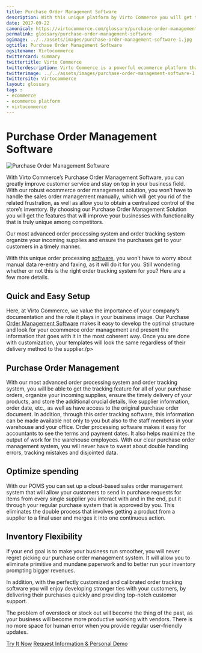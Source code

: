 ```yaml
--- 
title: Purchase Order Management Software
description: With this unique platform by Virto Commerce you will get the features that will improve your businesses with functionality that is truly unique among competitors. Learn more about advantages of using our Purchase Order Management Solution in this article.
date: 2017-09-22
canonical: https://virtocommerce.com/glossary/purchase-order-management-software
permalink: glossary/purchase-order-management-software
ogimage: ../../assets/images/purchase-order-management-software-1.jpg
ogtitle: Purchase Order Management Software
ogsitename: Virtocommerce
twittercard: summary
twittertitle: Virto Commerce
twitterdescription: Virto Commerce is a powerful ecommerce platform that includes everything you need to create an online store and sell online. Try it free with Free Community License
twitterimage: ../../assets/images/purchase-order-management-software-1.jpg
twittersite: Virtocommerce
layout: glossary
tags : 
- ecommerce
- ecommerce platform
- virtocommerce 
---
```

<div class="business-cnt">
    <div class="head __cart">
        <h1>Purchase Order Management Software</h1>
    </div>
    <img alt="Purchase Order Management Software" src="assets/images/purchase-order-management-software-1.jpg" />
    <p class="text">With Virto Commerce’s Purchase Order Management Software, you can greatly improve customer service and stay on top in your business field. With our robust ecommerce order management solution, you won’t have to handle the sales order management manually, which will get you rid of the related frustration, as well as allow you to obtain a centralized control of the store’s inventory. By choosing our Purchase Order Management Solution you will get the features that will improve your businesses with functionality that is truly unique among competitors.</p>
    <p class="text">Our most advanced order processing system and order tracking system organize your incoming supplies and ensure the purchases get to your customers in a timely manner.</p>
    <p class="text">With this unique order processing  <a href="{{ 'https://virtocommerce.com/b2b-ecommerce-platform' | absolute_url }}">software</a>, you won’t have to worry about manual data re-entry and faxing, as it will do it for you. Still wondering whether or not this is the right order tracking system for you? Here are a few more details.</p>
    <h2><strong>Quick and Easy Setup</strong></h2>
    <p class="text">Here, at Virto Commerce, we value the importance of your company’s documentation and the role it plays in your business image. Our Purchase <a href="{{ 'https://virtocommerce.com/order-management-software' | absolute_url }}">Order Management Software</a> makes it easy to develop the optimal structure and look for your ecommerce order management and present the information that goes with it in the most coherent way. Once you are done with customization, your templates will look the same regardless of their delivery method to the supplier./p>  
    <h2><strong>Purchase Order Management</strong></h2>
    <p class="text">With our most advanced order processing system and order tracking system, you will be able to get the tracking feature for all of your purchase orders, organize your incoming supplies, ensure the timely delivery of your products, and store the additional crucial details, like supplier information, order date, etc., as well as have access to the original purchase order document. In addition, through this order tracking software, this information can be made available not only to you but also to the staff members in your warehouse and your office. Order processing software makes it easy for accountants to see the terms and payment dates. It also helps maximize the output of work for the warehouse employees. With our clear purchase order management system, you will never have to sweat about double handling errors, tracking mistakes and disjointed data.</p>
    <h2><strong>Optimize spending</strong></h2>
    <p class="text">With our POMS you can set up a cloud-based sales order management system that will allow your customers to send in purchase requests for items from every single supplier you interact with and in the end, put it through your regular purchase system that is approved by you. This eliminates the double process that involves getting a product from a supplier to a final user and merges it into one continuous action.</p>
    <h2><strong>Inventory Flexibility</strong></h2>
    <p class="text">If your end goal is to make your business run smoother, you will never regret picking our purchase order management system. It will allow you to eliminate primitive and mundane paperwork and to better run your inventory prompting bigger revenues.</p>
    <p class="text">In addition, with the perfectly customized and calibrated order tracking software you will enjoy developing stronger ties with your customers, by delivering their purchases quickly and providing top-notch customer support. </p>
    <p class="text">The problem of overstock or stock out will become the thing of the past, as your business will become more productive working with vendors. There is no more space for human error when you provide regular user-friendly updates.</p>
    <div class="buttons">
        <a class="button fill" href="/try-now">Try It Now</a>
        <a class="button fill" href="/contact-us">Request Information & Personal Demo</a>
    </div>
</div>
